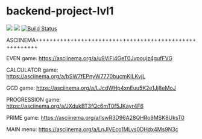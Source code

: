 # backend-project-lvl1
<a href="https://codeclimate.com/github/dsmirnoff73/backend-project-lvl1/maintainability"><img src="https://api.codeclimate.com/v1/badges/58c01fcc3538250c59fd/maintainability" /></a>
<a href="https://codeclimate.com/github/dsmirnoff73/backend-project-lvl1/test_coverage"><img src="https://api.codeclimate.com/v1/badges/58c01fcc3538250c59fd/test_coverage" /></a>
[![Build Status](https://travis-ci.org/dsmirnoff73/backend-project-lvl1.svg?branch=master)](https://travis-ci.org/dsmirnoff73/backend-project-lvl1)

ASCIINEMA+++++++++++++++++++++++++++++++++++++++++++++++++++++++

EVEN game: https://asciinema.org/a/u9ViFi4GeT0Jvpoujz4gufFVG

CALCULATOR game: https://asciinema.org/a/bSW7fEPnyW7770bucmKILKvjL

GCD game: https://asciinema.org/a/LJcdWHp4xnEuu5K2e1Jj8eMoJ

PROGRESSION game: https://asciinema.org/a/JXdukBT3fQc6mT0f5JKayr4F6

PRIME game: https://asciinema.org/a/lswR3D96A28QHRo9MSK8UksT0

MAIN menu: https://asciinema.org/a/LnJlVEco1MLys0DHdx4Ms9N3c
